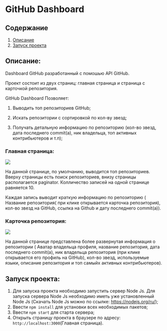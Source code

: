 # GitHub Dashboard
## Содержание
1. [Описание](#description)
2. [Запуск проекта](#StartProject)

## <a name="description"> Описание: </a>
Dashboard GitHub разработанный с помошью API GitHub. 

Проект состоит из двух страниц: главная страница и страница с карточкой репозитория.

GitHub Dashboard Позволяет:

1) Выводить топ репозиториев GitHub;

2) Искать репозитории с сортировкой по кол-ву звезд;

3) Получать детальную информацию по репозиторию (кол-во звезд, дата последнего commit(а), ник владельца, топ активных контрибьютеров и т.п);

### Главная страница:
![](https://i.ibb.co/Cn01t9S/1.jpg)

На данной странице, по умолчанию, выводится топ репозиториев. Вверху страницы есть поиск репозиториев, внизу страницы располагается paginator. Колличество записей на одной странице равняется 10. 

Каждая запись выводит краткую информацию по репозиторию ( Название репозитория( при клике открывается карточка репозитория), кол-во звезд на GitHub, ссылка на Github и дату последнего commit(а)).

### Карточка репозитория: 
![](https://i.ibb.co/cT9QLS8/2.jpg)

На данной странице представлена более развернутая информация о репозитории ( Аватар владельца профиля, название репозитория, дата последнего commit(а), ник владельца репозитория (при клике открывается его профиль на GitHub), кол-во звезд, используемые языки, описание репозитория и топ самыйх активных контрибьютеров).

## <a name="StartProject"> Запуск проекта: </a>

1. Для запуска проекта необходимо запустить сервер Node Js. Для запуска сервера Node Js необходимо иметь уже установленный Node Js (Скачать Node Js можно по ссылке: https://nodejs.org/ru/);
2. Ввести `npm install` для установки всех необходимых пакетов;
3. Ввести `npm start` для старта сервера;
4. Открыть страницу проекта в браузере по адресу: `http://localhost:3000`(Главная страница).
